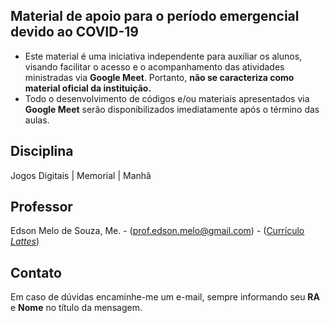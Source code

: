 ## Material de apoio para o período emergencial devido ao **COVID-19**
* Este material é uma iniciativa independente para auxiliar os alunos, visando facilitar o acesso e o acompanhamento das atividades ministradas via **Google Meet**. Portanto, **não se caracteriza como material oficial da instituição.**
* Todo o desenvolvimento de códigos e/ou materiais apresentados via **Google Meet** serão disponibilizados imediatamente após o término das aulas.

## Disciplina
Jogos Digitais | Memorial | Manhã

## Professor
Edson Melo de Souza, Me. - ([prof.edson.melo@gmail.com](mailto:prof.edson.melo@gmail.com)) - ([Currículo *Lattes*](http://lattes.cnpq.br/2641658716558510))

## Contato
Em caso de dúvidas encaminhe-me um e-mail, sempre informando seu **RA** e **Nome** no título da mensagem.